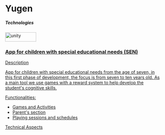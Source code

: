 # Yugen

<h5>Technologies</h5>

</a> <a href="https://unity.com/es" target="_blank" rel="noreferrer"> <img src="https://img.shields.io/badge/unity-%23000000.svg?style=for-the-badge&logo=unity&logoColor=white" alt="unity" width="100" height="30"/>

<h3> App for children with special educational needs (SEN) </h3>

Description

App for children with special educational needs from the age of seven, in this first phase of development, the focus is from seven to ten years old. As a main tool we use games with a reward system to help develop the student's cognitive skills. 

Functionalities:
* Games and Activities
* Parent's section 
* Playing sessions and schedules 

Technical Aspects 
